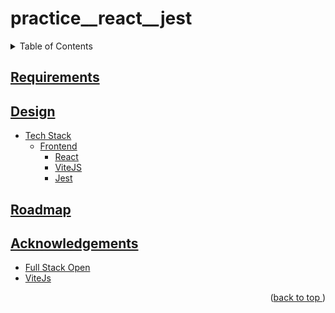 # practice__react__jest
<a name="readme-top"></a>
<details>
    <summary>Table of Contents</summary>
    <ol>
        <li><a href="#requirements">Requirements</a></li>
        <li><a href="#design">Design</li>
        <li><a href="#roadmap">Roadmap</li>
        <li><a href="#acknowledgements">Acknowledgements</li>
    </ol>
</details>

## Requirements

## Design
* Tech Stack
    * Frontend
        * React
        * ViteJS
        * Jest
## Roadmap

## Acknowledgements
* [Full Stack Open](https://www.fullstackopen.com/)
* [ViteJs](https://vitejs.dev)
<p align="right">(<a href="#readme-top">back to top </a>)</p>
